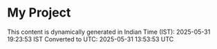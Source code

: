 # My Project

This content is dynamically generated in Indian Time (IST): 2025-05-31 19:23:53 IST
Converted to UTC: 2025-05-31 13:53:53 UTC
